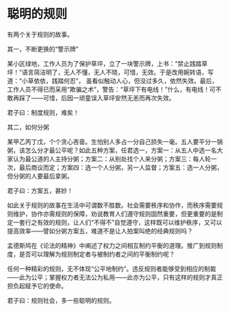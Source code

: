 # 聪明的规则

有两个关于规则的故事。 

其一，不断更换的“警示牌” 

某小区绿地，工作人员为了保护草坪，立了一块警示牌，上书：“禁止践踏草坪！”语言简洁明了，无人不懂，无人不晓，可惜，无效。于是改用婉转语，写道：“小草依依，践踏何忍”， 虽看似触动人心，但没过多久，依然失效。最后，工作人员不得已而采用“欺骗之术”，警告：“草坪下有电线！”什么，有电线！可不敢再踩了——可惜，后因一顽童误入草坪安然无恙而再次失效。 

君子曰：制度规则，难矣！ 

其二，如何分粥 

某甲乙丙丁戊，个个贪心吝啬。生怕别人多占一分自己损失一毫。五人要平分一锅粥，该怎么分才最公平呢？如此五种方案，任君选一，方案一：从五人中选一名大家认为最公道的人主持分粥；方案二：从别处找个人来分粥；方案三：每人轮一次，最后商议而定；方案四：选一个人分粥，另一人监督；方案五：选一人分粥，但分粥的人要最后拿粥。 

君子曰：方案五，甚妙！ 

如此关于规则的故事在生活中可谓数不胜数。社会需要秩序和协作，而秩序需要规则维护，协作亦需规则的保障，劝说教育人们遵守规则固然重要，但更重要的是制定一套行之有效的规则，让人们“不得不”自觉遵守，这样既可以维护秩序，又可以提高效率——譬如分粥方案五，难道不是让人拍案叫绝的经典规则吗？ 

孟德斯鸠在《论法的精神》中阐述了权力之间相互制约平衡的道理。推广到规则制度，是否可以理解为规则制定者与被制约者之间的平衡制约呢？ 

任何一种精彩的规则，无不体现“公平地制约”。违反规则者能够受到相应的制裁——此为公平；掌握权力者无法公为私用——此亦为公平，只有这样的规则才真正担负起赋予它的使命。 

君子曰：规则社会，多一些聪明的规则。
 